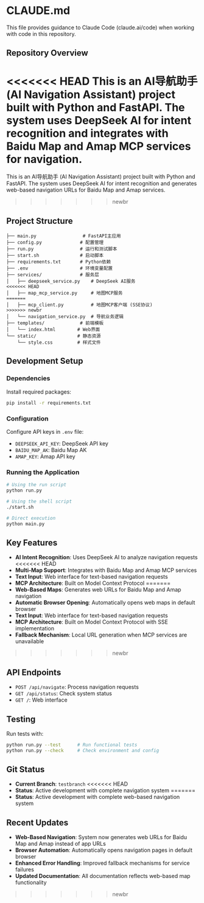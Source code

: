 # CLAUDE.md

This file provides guidance to Claude Code (claude.ai/code) when working with code in this repository.

## Repository Overview

<<<<<<< HEAD
This is an AI导航助手 (AI Navigation Assistant) project built with Python and FastAPI. The system uses DeepSeek AI for intent recognition and integrates with Baidu Map and Amap MCP services for navigation.
=======
This is an AI导航助手 (AI Navigation Assistant) project built with Python and FastAPI. The system uses DeepSeek AI for intent recognition and generates web-based navigation URLs for Baidu Map and Amap services.
>>>>>>> newbr

## Project Structure

```
├── main.py                 # FastAPI主应用
├── config.py              # 配置管理
├── run.py                 # 运行和测试脚本
├── start.sh               # 启动脚本
├── requirements.txt       # Python依赖
├── .env                   # 环境变量配置
├── services/              # 服务层
│   ├── deepseek_service.py    # DeepSeek AI服务
<<<<<<< HEAD
│   ├── map_mcp_service.py     # 地图MCP服务
=======
│   ├── mcp_client.py          # 地图MCP客户端 (SSE协议)
>>>>>>> newbr
│   └── navigation_service.py  # 导航业务逻辑
├── templates/             # 前端模板
│   └── index.html        # Web界面
└── static/               # 静态资源
    └── style.css         # 样式文件
```

## Development Setup

### Dependencies
Install required packages:
```bash
pip install -r requirements.txt
```

### Configuration
Configure API keys in `.env` file:
- `DEEPSEEK_API_KEY`: DeepSeek API key
- `BAIDU_MAP_AK`: Baidu Map AK
- `AMAP_KEY`: Amap API key

### Running the Application
```bash
# Using the run script
python run.py

# Using the shell script
./start.sh

# Direct execution
python main.py
```

## Key Features

- **AI Intent Recognition**: Uses DeepSeek AI to analyze navigation requests
<<<<<<< HEAD
- **Multi-Map Support**: Integrates with Baidu Map and Amap MCP services
- **Text Input**: Web interface for text-based navigation requests
- **MCP Architecture**: Built on Model Context Protocol
=======
- **Web-Based Maps**: Generates web URLs for Baidu Map and Amap navigation
- **Automatic Browser Opening**: Automatically opens web maps in default browser
- **Text Input**: Web interface for text-based navigation requests
- **MCP Architecture**: Built on Model Context Protocol with SSE implementation
- **Fallback Mechanism**: Local URL generation when MCP services are unavailable
>>>>>>> newbr

## API Endpoints

- `POST /api/navigate`: Process navigation requests
- `GET /api/status`: Check system status
- `GET /`: Web interface

## Testing

Run tests with:
```bash
python run.py --test      # Run functional tests
python run.py --check     # Check environment and config
```

## Git Status

- **Current Branch**: `testbranch`
<<<<<<< HEAD
- **Status**: Active development with complete navigation system
=======
- **Status**: Active development with complete web-based navigation system

## Recent Updates

- **Web-Based Navigation**: System now generates web URLs for Baidu Map and Amap instead of app URLs
- **Browser Automation**: Automatically opens navigation pages in default browser
- **Enhanced Error Handling**: Improved fallback mechanisms for service failures
- **Updated Documentation**: All documentation reflects web-based map functionality
>>>>>>> newbr
